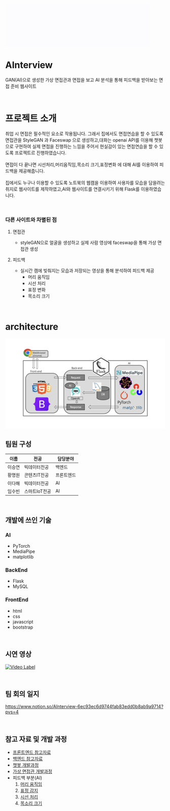 <img src="frontend/AInterview.gif" width="456" height="132">

# AInterview
GAN(AI)으로 생성한 가상 면접관과 면접을 보고 AI 분석을 통해 피드백을 받아보는 면접 준비 웹사이트

<br>

# 프로젝트 소개
취업 시 면접은 필수적인 요소로 작용됩니다. 그래서 집에서도 면접연습을 할 수 있도록 면접관을 StyleGAN 과 Faceswap 으로 생성하고,대화는 openai API를 이용해 챗봇으로 구현하여 실제 면접을 진행하는 느낌을 주어서 현실감이 있는 면접연습을 할 수 있도록 프로젝트르 진행하였습니다.
<br><br>
면접이 다 끝나면 시선처리,머리움직임,목소리 크기,표정변화 에 대해 AI를 이용하여 피드백을 제공해줍니다.
<br><br>
집에서도 누구나 이용할 수 있도록 노트북의 웹캠을 이용하여 사용자를 모습을 담을려는 취지로 웹사이트를 제작하였고,AI와 웹사이트를 연결시키기 위해 Flask를 이용하였습니다.

<br>

### 다른 사이트와 차별된 점

1.  면접관 
    - styleGAN으로 얼굴을 생성하고 실제 사람 영상에 faceswap을 통해 가상 면접관 생성
  
2. 피드백 
    - 실시간 캠에 빚춰지는 모습과 저장되는 영상을 통해 분석하여 피드백 제공
        - 머리 움직임
        - 시선 처리
        - 표정 변화
        - 목소리 크기

<br>

# architecture
<img  alt="image" src="/AInterview_architecture/AInterview_architecture.png">

<br>

## 팀원 구성

|이름|전공|담당분야|
|---|---|------|
|이승연|빅데이터전공|백엔드|
|황명원|콘텐츠IT전공|프론트엔드|
|이다해|빅데이터전공|AI|
|임수빈|스마트IoT전공|AI|

<br>

## 개발에 쓰인 기술


### AI
- PyTorch
- MediaPipe
- matplotlib



### BackEnd
- Flask
- MySQL



### FrontEnd
- html
- css
- javascript
- bootstrap


<br>

## 시연 영상
[![Video Label](http://img.youtube.com/vi/f6jL0pL6Ebs/0.jpg)](https://youtu.be/f6jL0pL6Ebs)

<br>


## 팀 회의 일지
https://www.notion.so/AInterview-6ec93ec6d9744fab83edd0b8ab9a9714?pvs=4


<br>

## 참고 자료 및 개발 과정
* [프론트엔드 참고자료](https://www.notion.so/366079d1184c42b3aa9f0797c642b75e?pvs=4)
* [백엔드 참고자료](https://www.notion.so/4115812c39134336aba01132b20aa8c9?pvs=4)
* [챗봇 개발과정](https://www.notion.so/ChatGPT-990ab9ccb89243a5be1188a0d177b592?pvs=4)
* [가상 면접관 개발과정](https://www.notion.so/c0c2564d54cd4ccb97b61223865da39b?pvs=4)
* 피드백 부분(AI)
  1. [머리 움직임](https://www.notion.so/963dd322c4cf4097a35d4422ac592984?pvs=4)
  2. [표정 감지](https://www.notion.so/58c42d4cf0554e14b035e3d5659b5a7d?pvs=4)
  3. [시선 처리](https://www.notion.so/7ecf2c7bc18c4042967ba02e8821aec1?pvs=4)
  4. [목소리 크기](https://www.notion.so/f7ddd7d53ab942338ca50568d529a559?pvs=4)
